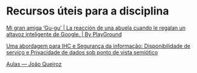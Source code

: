# Recursos úteis para a disciplina
[Mi gran amiga ‘Gu-gu’ | La reacción de una abuela cuando le regalan un altavoz inteligente de Google. | By PlayGround](https://www.facebook.com/watch/?v=1861160193923848)

[Uma abordagem para IHC e Segurança da informação: Disponibilidade de serviço e Privacidade de dados sob ponto de vista semiótico](https://www.linkedin.com/pulse/uma-abordagem-para-ihc-e-seguran%C3%A7a-da-informa%C3%A7%C3%A3o-de-rodrigo/)

[Aulas — João Queiroz](https://docente.ifrn.edu.br/joaoqueiroz/disciplinas/ihc-interacao-humano-computador/aulas/)